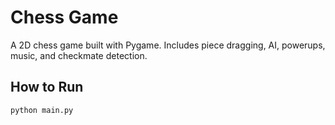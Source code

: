# Chess Game

A 2D chess game built with Pygame. Includes piece dragging, AI, powerups, music, and checkmate detection.

## How to Run
```bash
python main.py
